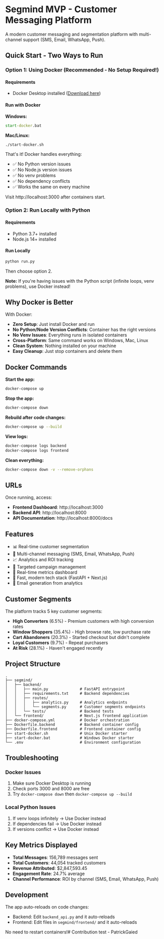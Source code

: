 # Segmind MVP - Customer Messaging Platform

A modern customer messaging and segmentation platform with multi-channel support (SMS, Email, WhatsApp, Push).

## Quick Start - Two Ways to Run

### Option 1: Using Docker (Recommended - No Setup Required!)

#### Requirements
- Docker Desktop installed ([Download here](https://docker.com))

#### Run with Docker

**Windows:**
```cmd
start-docker.bat
```

**Mac/Linux:**
```bash
./start-docker.sh
```

That's it! Docker handles everything:
- ✅ No Python version issues
- ✅ No Node.js version issues
- ✅ No venv problems
- ✅ No dependency conflicts
- ✅ Works the same on every machine

Visit http://localhost:3000 after containers start.

### Option 2: Run Locally with Python

#### Requirements
- Python 3.7+ installed
- Node.js 14+ installed

#### Run Locally
```bash
python run.py
```
Then choose option 2.

**Note:** If you're having issues with the Python script (infinite loops, venv problems), use Docker instead!

## Why Docker is Better

With Docker:
- **Zero Setup**: Just install Docker and run
- **No Python/Node Version Conflicts**: Container has the right versions
- **No Venv Issues**: Everything runs in isolated containers
- **Cross-Platform**: Same command works on Windows, Mac, Linux
- **Clean System**: Nothing installed on your machine
- **Easy Cleanup**: Just stop containers and delete them

## Docker Commands

**Start the app:**
```bash
docker-compose up
```

**Stop the app:**
```bash
docker-compose down
```

**Rebuild after code changes:**
```bash
docker-compose up --build
```

**View logs:**
```bash
docker-compose logs backend
docker-compose logs frontend
```

**Clean everything:**
```bash
docker-compose down -v --remove-orphans
```

## URLs

Once running, access:
- **Frontend Dashboard**: http://localhost:3000
- **Backend API**: http://localhost:8000
- **API Documentation**: http://localhost:8000/docs

## Features

- 📊 Real-time customer segmentation
- 📨 Multi-channel messaging (SMS, Email, WhatsApp, Push)
- 📈 Analytics and ROI tracking
- 🎯 Targeted campaign management
- 🔄 Real-time metrics dashboard
- 🚀 Fast, modern tech stack (FastAPI + Next.js)
- 📧 Email generation from analytics

## Customer Segments

The platform tracks 5 key customer segments:
- **High Converters** (6.5%) - Premium customers with high conversion rates
- **Window Shoppers** (35.4%) - High browse rate, low purchase rate
- **Cart Abandoners** (20.3%) - Started checkout but didn't complete
- **Loyal Customers** (9.7%) - Repeat purchasers
- **At Risk** (28.1%) - Haven't engaged recently

## Project Structure

```
.
├── segmind/
│   ├── backend/
│   │   ├── main.py              # FastAPI entrypoint
│   │   ├── requirements.txt     # Backend dependencies
│   │   ├── routes/
│   │   │   ├── analytics.py     # Analytics endpoints
│   │   │   └── segments.py      # Customer segments endpoints
│   │   └── tests/               # Backend tests
│   └── frontend/                # Next.js frontend application
├── docker-compose.yml           # Docker orchestration
├── Dockerfile.backend           # Backend container config
├── Dockerfile.frontend          # Frontend container config
├── start-docker.sh              # Unix Docker starter
├── start-docker.bat             # Windows Docker starter
└── .env                         # Environment configuration
```

## Troubleshooting

### Docker Issues
1. Make sure Docker Desktop is running
2. Check ports 3000 and 8000 are free
3. Try `docker-compose down` then `docker-compose up --build`

### Local Python Issues
1. If venv loops infinitely → Use Docker instead
2. If dependencies fail → Use Docker instead
3. If versions conflict → Use Docker instead

## Key Metrics Displayed

- **Total Messages**: 156,789 messages sent
- **Total Customers**: 44,054 tracked customers
- **Revenue Attributed**: $2,847,593.45
- **Engagement Rate**: 24.7% average
- **Channel Performance**: ROI by channel (SMS, Email, WhatsApp, Push)

## Development

The app auto-reloads on code changes:
- Backend: Edit `backend_api.py` and it auto-reloads
- Frontend: Edit files in `segmind/frontend/` and it auto-reloads

No need to restart containers!# Contribution test - PatrickGaied
